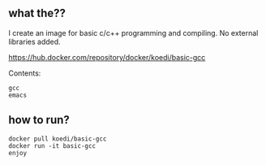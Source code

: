 ## what the??

I create an image for basic c/c++ programming and compiling. No external libraries added.

https://hub.docker.com/repository/docker/koedi/basic-gcc

Contents:
```
gcc
emacs
```

## how to run?
```
docker pull koedi/basic-gcc
docker run -it basic-gcc
enjoy
```
